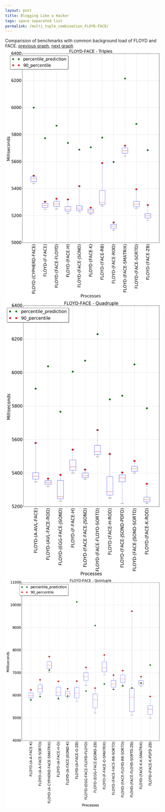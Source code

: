 ```yaml
---
layout: post
title: Blogging Like a Hacker
tags: space separated list
permalink: /multi_tuple_combination_FLOYD-FACE/
---
```


Comparision of benchmarks with common background load of FLOYD and FACE.
[previous graph](../multi_tuple_combination_FLOYD-EGG/), [next graph](../multi_tuple_combination_FLOYD-FLOYD/)
![graph figure](./images/triple/FLOYD/FLOYD-FACE_box.png)![graph figure](./images/quadruple/FLOYD/FLOYD-FACE_box.png)![graph figure](./images/quintuple/FLOYD/FLOYD-FACE_box.png)